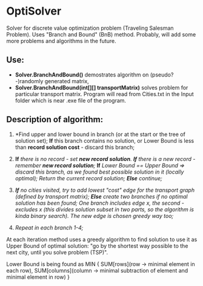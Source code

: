 # OptiSolver
Solver for discrete value optimization problem (Traveling Salesman Problem). Uses "Branch and Bound" (BnB) method.
Probably, will add some more problems and algorithms in the future. 

## Use: 

- **Solver.BranchAndBound()** demostrates algorithm on (pseudo?-)randomly generated matrix, 
- **Solver.BranchAndBound(int[][] transportMatrix)** solves problem for particular transport matrix. Program will read from Cities.txt in the Input folder which is near .exe file of the program.

## Description of algorithm:
  
  1. *Find upper and lower bound in branch (or at the start or the tree of solution set); **If** this branch contains no solution, or Lower Bound is less than **record solution cost** - discard this branch;
  
  2. **If** *there is no record - set **new record solution**. **If** there is a new record - remember **new record solution**;*
  **If** *Lower Bound == Upper Bound => discard this branch, as we found best possible solution in it (locally optimal); Return the current record solution;
 **Else** continue;*
  
  3. ***If** no cities visited, try to add lowest "cost" edge for the transport graph (defined by transport matrix); 
  **Else** create two branches if no optimal solution has been found; One branch includes edge x, the second - excludes x (this divides solution subset in two parts, so the algorithm is kinda binary search). The new edge is chosen greedy way too;*
  
  5. *Repeat in each branch 1-4;*
  
  At each iteration method uses a greedy algorithm to find solution to use it as Upper Bound of optimal solution: "go by the
  shortest way possible to the next city, until you solve problem (TSP)".
  
  Lower Bound is being found as 
  MIN {
                                     SUM[rows](row -> minimal element in each row), 
                                     SUM[columns](column -> minimal subtraction of element and minimal element in row)
      }
  
  
